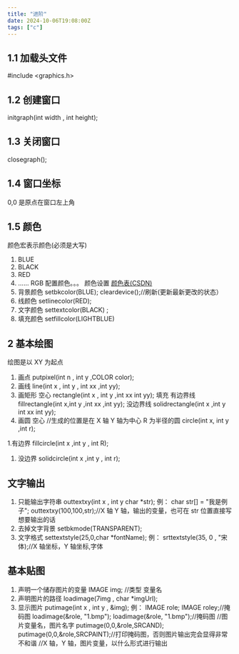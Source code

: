 ```yaml
---
title: "进阶"
date: 2024-10-06T19:08:00Z
tags: ["c"]
---
```


## 1.1 加载头文件

#include <graphics.h>

## 1.2 创建窗口

initgraph(int width , int height);

## 1.3 关闭窗口

closegraph();

## 1.4 窗口坐标

0,0 是原点在窗口左上角

## 1.5 颜色

颜色宏表示颜色(必须是大写)

1. BLUE
2. BLACK
3. RED
4. ......
   RGB 配置颜色。。。
   颜色设置
   [颜色表(CSDN)](https://blog.csdn.net/Kevin_Rao/article/details/38944363)
5. 背景颜色
   setbkcolor(BLUE);
   cleardevice();//刷新(更新最新更改的状态）
6. 线颜色
   setlinecolor(RED);
7. 文字颜色
   settextcolor(BLACK) ;
8. 填充颜色
   setfillcolor(LIGHTBLUE)

## 2 基本绘图

绘图是以 XY 为起点

1. 画点
   putpixel(int n , int y ,COLOR color);
2. 画线
   line(int x , int y , int xx ,int yy);
3. 画矩形
   空心
   rectangle(int x , int y ,int xx int yy);
   填充
   有边界线
   fillrectangle(int x,int y ,int xx ,int yy);
   没边界线
   solidrectangle(int x ,int y int xx int yy);
4. 画圆
   空心
   //生成的位置是在 X 轴 Y 轴为中心 R 为半径的圆
   circle(int x, int y ,int r);

1.有边界
fillcircle(int x ,int y , int R);

1. 没边界
   solidcircle(int x ,int y , int r);

## 文字输出

1. 只能输出字符串
   outtextxy(int x , int y char \*str);
   例：
   char str[] = "我是例子";
   outtextxy(100,100,str);//X 轴 Y 轴，输出的变量，也可在 str 位置直接写想要输出的话
2. 去掉文字背景
   setbkmode(TRANSPARENT);
3. 文字格式
   settextstyle(25,0,char \*fontName);
   例：
   srttextstyle(35, 0 , "宋体);//X 轴坐标，Y 轴坐标,字体

## 基本贴图

1. 声明一个储存图片的变量
   IMAGE img; //类型 变量名
2. 声明图片的路径
   loadimage(7img , char \*imgUrl);
3. 显示图片
   putimage(int x , int y , &img);
   例：
   IMAGE role;
   IMAGE roley;//掩码图
   loadimage(&role, "1.bmp");
   loadimage(&role, "1.bmp");//掩码图
   //图片变量名，图片名字
   putimage(0,0,&role,SRCAND);
   putimage(0,0,&role,SRCPAINT);//打印掩码图，否则图片输出完会显得非常不和谐
   //X 轴，Y 轴，图片变量，以什么形式进行输出
